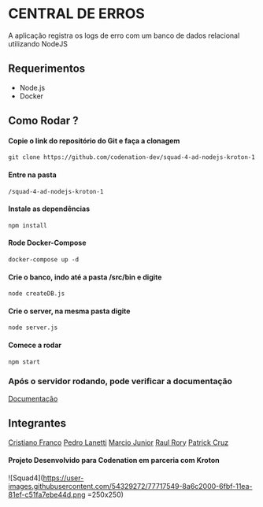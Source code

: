 # CENTRAL DE ERROS
A aplicação registra os logs de erro com um banco de dados relacional utilizando NodeJS

## Requerimentos

* Node.js
* Docker

## Como Rodar ? 

#### Copie o link do repositório do Git e faça a clonagem 
```
git clone https://github.com/codenation-dev/squad-4-ad-nodejs-kroton-1
```
#### Entre na pasta 
```
/squad-4-ad-nodejs-kroton-1
```
#### Instale as dependências 
```
npm install
```
#### Rode Docker-Compose 
```
docker-compose up -d
```
#### Crie o banco, indo até a pasta /src/bin e digite 
```
node createDB.js
```
#### Crie o server, na mesma pasta digite 
```
node server.js
```
#### Comece a rodar 
```
npm start
```
### Após o servidor rodando, pode verificar a documentação 
[Documentação](http://localhost:8080/api-docs/`)

## Integrantes

[Cristiano Franco](https://github.com/infofranco2005)
[Pedro Lanetti](https://github.com/pedrolf30)
[Marcio Junior](https://github.com/mbj-junior)
[Raul Rory](https://github.com/RaulRory)
[Patrick Cruz](https://github.com/patrickzequiel)


#### Projeto Desenvolvido para Codenation em parceria com Kroton

![Squad4](https://user-images.githubusercontent.com/54329272/77717549-8a6c2000-6fbf-11ea-81ef-c51fa7ebe44d.png =250x250)